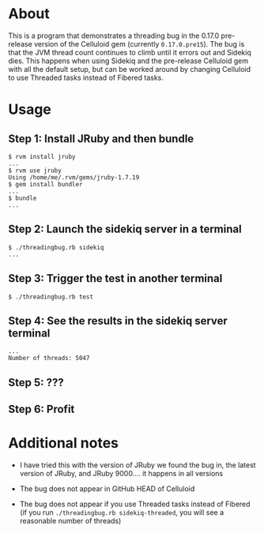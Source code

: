 # About

This is a program that demonstrates a threading bug in the 0.17.0
pre-release version of the Celluloid gem (currently `0.17.0.pre15`).
The bug is that the JVM thread count continues to climb until it
errors out and Sidekiq dies.  This happens when using Sidekiq and the
pre-release Celluloid gem with all the default setup, but can be
worked around by changing Celluloid to use Threaded tasks instead of
Fibered tasks.

# Usage

## Step 1: Install JRuby and then bundle

```
$ rvm install jruby
...
$ rvm use jruby
Using /home/me/.rvm/gems/jruby-1.7.19
$ gem install bundler
...
$ bundle
...
```

## Step 2: Launch the sidekiq server in a terminal

```
$ ./threadingbug.rb sidekiq
...
```

## Step 3: Trigger the test in another terminal

```
$ ./threadingbug.rb test
```

## Step 4: See the results in the sidekiq server terminal

```
...
Number of threads: 5047
```

## Step 5: ???

## Step 6: Profit

# Additional notes

* I have tried this with the version of JRuby we found the bug in, the
  latest version of JRuby, and JRuby 9000.... it happens in all
  versions

* The bug does not appear in GitHub HEAD of Celluloid

* The bug does not appear if you use Threaded tasks instead of Fibered
  (if you run `./threadingbug.rb sidekiq-threaded`, you will see a
  reasonable number of threads)

